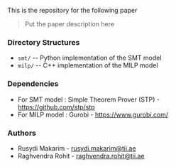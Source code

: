 This is the repository for the following paper
    
> Put the paper description here


### Directory Structures

- `smt/` -- Python implementation of the SMT model
- `milp/` -- C++ implementation of the MILP model


### Dependencies

- For SMT model : Simple Theorem Prover (STP) - <https://github.com/stp/stp>
- For MILP model : Gurobi - <https://www.gurobi.com/>


### Authors

- Rusydi Makarim - <rusydi.makarim@tii.ae>
- Raghvendra Rohit - <raghvendra.rohit@tii.ae>
